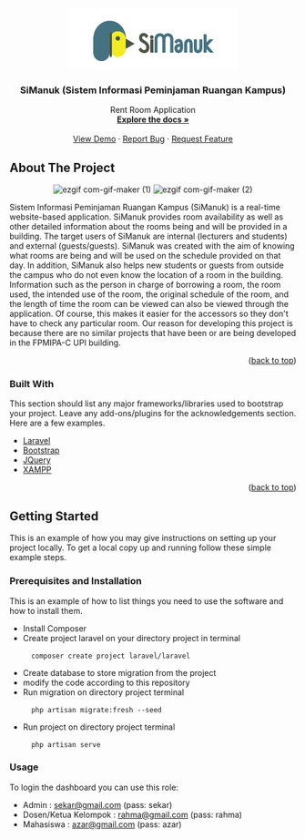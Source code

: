 <div id="top"></div>

<div align="center">
  <a href="https://github.com/azarnuzy/Rent-Room-App">
    <img src="public/img/logotext.png" alt="Logo" width="300">
  </a>

  <h3 align="center">SiManuk (Sistem Informasi Peminjaman Ruangan Kampus)</h3>

  <p align="center">
    Rent Room Application
    <br />
    <a href="https://github.com/azarnuzy/Rent-Room-App"><strong>Explore the docs »</strong></a>
    <br />
    <br />
    <a href="https://simanuk.c120.me/">View Demo</a>
    ·
    <a href="https://github.com/azarnuzy/Rent-Room-App/issues">Report Bug</a>
    ·
    <a href="https://github.com/azarnuzy/Rent-Room-App/issues">Request Feature</a>
  </p>
</div>


<!-- ABOUT THE PROJECT -->
## About The Project
<div align="center">
    
  
![ezgif com-gif-maker (1)](https://user-images.githubusercontent.com/81504019/173018483-1f6de65f-7804-4cc7-a037-1ba258bda65f.gif)
![ezgif com-gif-maker (2)](https://user-images.githubusercontent.com/81504019/173018537-71abb256-74f8-43ee-afb6-f595d6903da9.gif)
</div>
Sistem Informasi Peminjaman Ruangan Kampus (SiManuk) is a real-time website-based application. SiManuk provides room availability as well as other detailed information about the rooms being and will be provided in a building. The target users of SiManuk are internal (lecturers and students) and external (guests/guests).
SiManuk was created with the aim of knowing what rooms are being and will be used on the schedule provided on that day. In addition, SiManuk also helps new students or guests from outside the campus who do not even know the location of a room in the building. Information such as the person in charge of borrowing a room, the room used, the intended use of the room, the original schedule of the room, and the length of time the room can be viewed can also be viewed through the application. Of course, this makes it easier for the accessors so they don't have to check any particular room.
Our reason for developing this project is because there are no similar projects that have been or are being developed in the FPMIPA-C UPI building.

<p align="right">(<a href="#top">back to top</a>)</p>

### Built With

This section should list any major frameworks/libraries used to bootstrap your project. Leave any add-ons/plugins for the acknowledgements section. Here are a few examples.

* [Laravel](https://laravel.com)
* [Bootstrap](https://getbootstrap.com)
* [JQuery](https://jquery.com)
* [XAMPP](https://www.apachefriends.org/download.html)

<p align="right">(<a href="#top">back to top</a>)</p>


<!-- GETTING STARTED -->
## Getting Started

This is an example of how you may give instructions on setting up your project locally.
To get a local copy up and running follow these simple example steps.

### Prerequisites and Installation

This is an example of how to list things you need to use the software and how to install them.
* Install Composer
* Create project laravel on your directory project in terminal
  ```
    composer create project laravel/laravel 
  ```
* Create database to store migration from the project
* modify the code according to this repository
* Run migration on directory project terminal
  ```
    php artisan migrate:fresh --seed
  ```
* Run project on directory project terminal
  ``` 
    php artisan serve
  ```
  
### Usage

To login the dashboard you can use this role:
- Admin : sekar@gmail.com (pass: sekar)
- Dosen/Ketua Kelompok : rahma@gmail.com (pass: rahma)
- Mahasiswa : azar@gmail.com (pass: azar)
